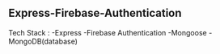 ## Express-Firebase-Authentication

Tech Stack :
-Express
-Firebase Authentication
-Mongoose
-MongoDB(database)
